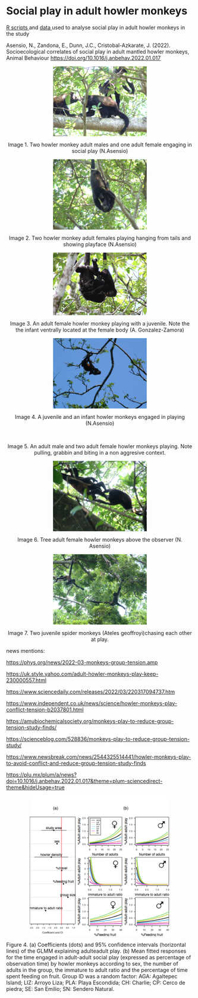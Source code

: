 # Social play in adult howler monkeys

<a href="https://github.com/norberello/social-play-in-adult-howler-monkeys/blob/main/social%20adult%20play%20in%20howler%20monkeys%20study%20RScripts%20.ipynb"> R scripts </a> and <a href="https://github.com/norberello/social-play-in-adult-howler-monkeys/tree/main/data"> data </a> used to analyse social play in adult howler monkeys in the study 

Asensio, N., Zandona, E., Dunn, J.C., Cristobal-Azkarate, J. (2022). Socioecological correlates of social play in adult mantled howler monkeys, Animal Behaviour https://doi.org/10.1016/j.anbehav.2022.01.017

<p align="center">
<img src="figures/two adult males and one adult female playing.png" width="50%" alt="" class="center" align="middle" alt="howler adult monkeys playing">
</center>
<p>    
<p align="center">
Image 1. Two howler monkey adult males and one adult female engaging in social play (N.Asensio)    
</p> 

<p align="center">
<img src="two females playing.JPG" width="50%" alt="" class="center" align="middle" alt="howler adult monkeys playing">
</center>
<p>    
<p align="center">
Image 2. Two howler monkey adult females playing hanging from tails and showing playface (N.Asensio)    
</p> 

<p align="center">
<img src="WhatsApp Image 2022-02-22 at 4.20.11 PM.jpeg" width="50%" alt="" class="center" align="middle" alt="howler adult monkeys playing">
</center>
<p>    
<p align="center">
Image 3. An adult female howler monkey playing with a juvenile. Note the the infant ventrally located at the female body (A. Gonzalez-Zamora)    
</p> 

<p align="center">
<img src="a juvenile and an infant social play.jpg" width="50%" alt="" class="center" align="middle" alt="howler adult monkeys playing">
</center>
<p>    
<p align="center">
Image 4. A juvenile and an infant howler monkeys engaged in playing (N.Asensio)   
</p> 

<p align="center">
<img src="2 adult females one adult male howler monkey biting pulling.jpg" width="50%" alt="" class="center" align="middle" alt="howler adult monkeys playing">
</center>
<p>    
<p align="center">
Image 5. An adult male and two adult female howler monkeys playing. Note pulling, grabbin and biting in a non aggresive context.   
</p> 

<p align="center">
<img src="tree adult females playing agaltepec island.jpg" width="50%" alt="" class="center" align="middle" alt="howler adult monkeys playing">
</center>
<p>    
<p align="center">
Image 6. Tree adult female howler monkeys above the observer (N. Asensio)     
</p> 

<p align="center">
<img src="two juvenile spider monkeys playing.jpg" width="50%" alt="" class="center" align="middle" alt="howler adult monkeys playing">
</center>
<p>    
<p align="center">
Image 7. Two juvenile spider monkeys (Ateles geoffroyi)chasing each other at play.     
</p> 

news mentions:</p> 
<https://phys.org/news/2022-03-monkeys-group-tension.amp></p> 
<https://uk.style.yahoo.com/adult-howler-monkeys-play-keep-230000557.html></p> 
<https://www.sciencedaily.com/releases/2022/03/220317094737.htm></p> 
<https://www.independent.co.uk/news/science/howler-monkeys-play-conflict-tension-b2037801.html></p> 
<https://amubiochemicalsociety.org/monkeys-play-to-reduce-group-tension-study-finds/></p> 
<https://scienceblog.com/528836/monkeys-play-to-reduce-group-tension-study/></p> 
<https://www.newsbreak.com/news/2544325514441/howler-monkeys-play-to-avoid-conflict-and-reduce-group-tension-study-finds></p> 
<https://plu.mx/plum/a/news?doi=10.1016/j.anbehav.2022.01.017&theme=plum-sciencedirect-theme&hideUsage=true> 
    

    
<p align="center">
<img src="/figures/figure play and correlates.png" width="75%" alt="" class="center" align="middle" alt="figure play correlates">
</center>

Figure 4. (a) Coefficients (dots) and 95% confidence intervals (horizontal lines) of the GLMM explaining adulteadult play. (b) Mean fitted responses for the time engaged in adult-adult social play (expressed as percentage of observation time) by howler monkeys according to sex, the number of adults in the group, the immature to adult ratio and the percentage of time spent feeding on fruit. Group ID was a random factor: AGA: Agaltepec Island; LIZ: Arroyo Liza; PLA: Playa Escondida; CH: Charlie; CP: Cerco de piedra; SE: San
Emilio; SN: Sendero Natural.
 
